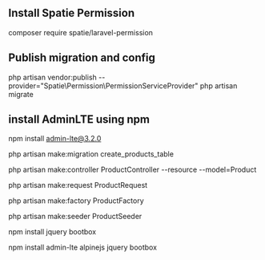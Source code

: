 ## Install Spatie Permission
composer require spatie/laravel-permission

## Publish migration and config
php artisan vendor:publish --provider="Spatie\Permission\PermissionServiceProvider"
php artisan migrate

## install AdminLTE using npm
npm install admin-lte@3.2.0

 php artisan make:migration create_products_table

php artisan make:controller ProductController --resource --model=Product

 php artisan make:request ProductRequest

 php artisan make:factory ProductFactory

 php artisan make:seeder ProductSeeder

 npm install jquery bootbox

 npm install admin-lte alpinejs jquery bootbox